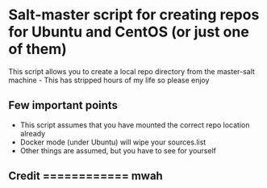 # Salt-master script for creating repos for Ubuntu and CentOS (or just one of them)

This script allows you to create a local repo directory from the master-salt machine
    - This has stripped hours of my life so please enjoy

## Few important points
- This script assumes that you have mounted the correct repo location already
- Docker mode (under Ubuntu) will wipe your sources.list
- Other things are assumed, but you have to see for yourself

## Credit ============ mwah